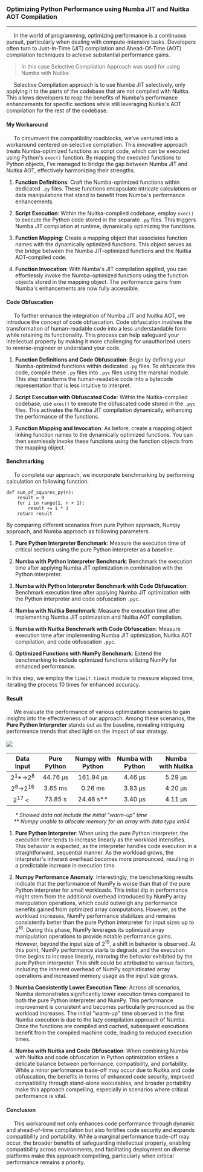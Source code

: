 ### Optimizing Python Performance using Numba JIT and Nuitka AOT Compilation
***
&nbsp;&nbsp;&nbsp;&nbsp;
In the world of programming, optimizing performance is a continuous pursuit, particularly when dealing with
compute-intensive tasks. Developers often turn to Just-In-Time (JIT) compilation and Ahead-Of-Time (AOT) compilation
techniques to achieve substantial performance gains.

> In this case Selective Compilation Approach was used for using Numba with Nuitka

&nbsp;&nbsp;&nbsp;&nbsp;
Selective Compilation approach is to use Numba JIT selectively, only applying it to the parts of the codebase that are
not compiled with Nuitka. This allows developers to reap the benefits of Numba's performance enhancements for specific
sections while still leveraging Nuitka's AOT compilation for the rest of the codebase.

#### My Workaround
&nbsp;&nbsp;&nbsp;&nbsp;
To circumvent the compatibility roadblocks, we've ventured into a workaround centered on selective compilation. This
innovative approach treats Numba-optimized functions as script code, which can be executed using Python's `exec()`
function. By mapping the executed functions to Python objects, I've managed to bridge the gap between Numba JIT and
Nuitka AOT, effectively harmonizing their strengths.

1. **Function Definitions**: Craft the Numba-optimized functions within dedicated `.py` files. These functions 
encapsulate intricate calculations or data manipulations that stand to benefit from Numba's performance enhancements.

2. **Script Execution**: Within the Nuitka-compiled codebase, employ `exec()` to execute the Python code stored in the
separate `.py` files. This triggers Numba JIT compilation at runtime, dynamically optimizing the functions.

3. **Function Mapping**: Create a mapping object that associates function names with the dynamically optimized
functions. This object serves as the bridge between the Numba JIT-optimized functions and the Nuitka AOT-compiled code.

4. **Function Invocation**: With Numba's JIT compilation applied, you can effortlessly invoke the Numba-optimized
functions using the function objects stored in the mapping object. The performance gains from Numba's enhancements
are now fully accessible.

#### Code Obfuscation
&nbsp;&nbsp;&nbsp;&nbsp;
To further enhance the integration of Numba JIT and Nuitka AOT, we introduce the concept of code obfuscation. Code
obfuscation involves the transformation of human-readable code into a less understandable form while retaining its
functionality. This process can help safeguard your intellectual property by making it more challenging for unauthorized
users to reverse-engineer or understand your code.

1. **Function Definitions and Code Obfuscation**: Begin by defining your Numba-optimized functions within dedicated `.py` 
files. To obfuscate this code, compile these `.py` files into `.pyc` files using the marshal module. This step
transforms the human-readable code into a bytecode representation that is less intuitive to interpret.

2. **Script Execution with Obfuscated Code**: Within the Nuitka-compiled codebase, use `exec()` to execute the obfuscated
code stored in the `.pyc` files. This activates the Numba JIT compilation dynamically, enhancing the performance of the
functions.

3. **Function Mapping and Invocation**: As before, create a mapping object linking function names to the dynamically
optimized functions. You can then seamlessly invoke these functions using the function objects from the mapping object.

#### Benchmarking
&nbsp;&nbsp;&nbsp;&nbsp;
To complete our approach, we incorporate benchmarking by performing calculation on following function.
```
def sum_of_squares_py(n):
    result = 0
    for i in range(1, n + 1):
        result += i * i
    return result
```
By comparing different scenarios from pure Python approach, Numpy 
approach, and Numba approach as following parameters.

1. **Pure Python Interpreter Benchmark**: Measure the execution time of critical sections using the pure Python
interpreter as a baseline.

2. **Numba with Python Interpreter Benchmark**: Benchmark the execution time after applying Numba JIT optimization in
combination with the Python interpreter.

3. **Numba with Python Interpreter Benchmark with Code Obfuscation**: Benchmark execution time after applying Numba JIT
optimization with the Python interpreter and code obfuscation `.pyc`.

4. **Numba with Nuitka Benchmark**: Measure the execution time after implementing Numba JIT optimization and Nuitka AOT
compilation.

5. **Numba with Nuitka Benchmark with Code Obfuscation**: Measure execution time after implementing Numba JIT
optimization, Nuitka AOT compilation, and code obfuscation `.pyc`.

6. **Optimized Functions with NumPy Benchmark**: Extend the benchmarking to include optimized functions utilizing NumPy
for enhanced performance.

In this step, we employ the `timeit.timeit` module to measure elapsed time, iterating the process 10 times for enhanced
accuracy.

#### Result
&nbsp;&nbsp;&nbsp;&nbsp;
We evaluate the performance of various optimization scenarios to gain insights into the effectiveness of our approach.
Among these scenarios, the **Pure Python Interpreter** stands out as the baseline, revealing intriguing performance trends
that shed light on the impact of our strategy.
\
\
![](https://raw.githubusercontent.com/taan-burapol/nuitka-numba-workaround/main/_benchmark/data/plot.png)

|          Data Input          | Pure Python | Numpy with Python | Numba with Python | Numba with Nuitka |
|:----------------------------:|:-----------:|:-----------------:|:-----------------:|:-----------------:|
| 2<sup>1</sup>*→2<sup>8</sup> |  44.76 µs   |     161.94 µs     |      4.46 µs      |      5.29 µs      |
| 2<sup>9</sup>→2<sup>16</sup> |   3.65 ms   |      0.26 ms      |      3.83 µs      |      4.20 µs      |
| 2<sup>17</sup> <&nbsp;&nbsp; |   73.85 s   |     24.46 s**     |      3.40 µs      |      4.11 µs      |


&nbsp;&nbsp;&nbsp;&nbsp;
_&nbsp;* Showed data not include the initial "warm-up" time_
\
&nbsp;&nbsp;&nbsp;&nbsp;
_** Numpy unable to allocate memory for an array with data type int64_

1. **Pure Python Interpreter**: When using the pure Python interpreter, the execution time tends to increase linearly as
the workload intensifies. This behavior is expected, as the interpreter handles code execution in a straightforward,
sequential manner. As the workload grows, the interpreter's inherent overhead becomes more pronounced, resulting in a
predictable increase in execution time.

2. **Numpy Performance Anomaly**: Interestingly, the benchmarking results indicate that the performance of NumPy is
worse than that of the pure Python interpreter for small workloads. This initial dip in performance might stem from the
additional overhead introduced by NumPy array manipulation operations, which could outweigh any performance benefits
gained from optimized array computations. However, as the workload increases, NumPy performance stabilizes and remains
consistently better than the pure Python interpreter for input sizes up to 2<sup>16</sup>. During this phase, NumPy
leverages its optimized array manipulation operations to provide notable performance gains. However, beyond the input
size of 2<sup>16</sup>, a shift in behavior is observed. At this point, NumPy performance starts to degrade, and the
execution time begins to increase linearly, mirroring the behavior exhibited by the pure Python interpreter. This shift
could be attributed to various factors, including the inherent overhead of NumPy sophisticated array operations and
increased memory usage as the input size grows.

3. **Numba Consistently Lower Execution Time**: Across all scenarios, Numba demonstrates significantly lower execution
times compared to both the pure Python interpreter and NumPy. This performance improvement is consistent and becomes
particularly pronounced as the workload increases. The initial "warm-up" time observed in the first Numba execution is
due to the lazy compilation approach of Numba. Once the functions are compiled and cached, subsequent executions benefit
from the compiled machine code, leading to reduced execution times.

4. **Numba with Nuitka and Code Obfuscation**: When combining Numba with Nuitka and code obfuscation in Python 
optimization strikes a delicate balance between performance, compatibility, and portability. While a minor performance
trade-off may occur due to Nuitka and code obfuscation, the benefits in terms of enhanced code security, improved
compatibility through stand-alone executables, and broader portability make this approach compelling, especially in
scenarios where critical performance is vital.

#### Conclusion
&nbsp;&nbsp;&nbsp;&nbsp;
This workaround not only enhances code performance through dynamic and ahead-of-time compilation but also fortifies code
security and expands compatibility and portability. While a marginal performance trade-off may occur, the broader
benefits of safeguarding intellectual property, enabling compatibility across environments, and facilitating deployment
on diverse platforms make this approach compelling, particularly when critical performance remains a priority.